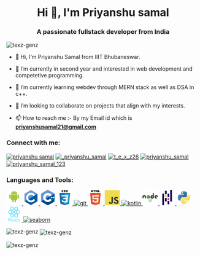 <h1 align="center">Hi 👋, I'm Priyanshu samal</h1>
<h3 align="center">A passionate fullstack developer from India</h3>

<p align="left"> <img src="https://komarev.com/ghpvc/?username=texz-genz&label=Profile%20views&color=0e75b6&style=flat" alt="texz-genz" /> </p>

- 👋 Hi, I’m Priyanshu Samal from IIIT Bhubaneswar.

- 👀 I’m currently in second year and interested in web development and competetive programming.

- 🌱 I’m currently learning webdev through MERN stack as well as DSA in c++.

- 💞️ I’m looking to collaborate on projects that align with my interests.

- 📫 How to reach me :- By my Email id which is **priyanshusamal21@gmail.com**

<h3 align="left">Connect with me:</h3>
<p align="left">
<a href="https://linkedin.com/in/priyanshu samal" target="blank"><img align="center" src="https://raw.githubusercontent.com/rahuldkjain/github-profile-readme-generator/master/src/images/icons/Social/linked-in-alt.svg" alt="priyanshu samal" height="30" width="40" /></a>
<a href="https://instagram.com/_priyanshu_samal" target="blank"><img align="center" src="https://raw.githubusercontent.com/rahuldkjain/github-profile-readme-generator/master/src/images/icons/Social/instagram.svg" alt="_priyanshu_samal" height="30" width="40" /></a>
<a href="https://www.codechef.com/users/t_e_x_z26" target="blank"><img align="center" src="https://cdn.jsdelivr.net/npm/simple-icons@3.1.0/icons/codechef.svg" alt="t_e_x_z26" height="30" width="40" /></a>
<a href="https://codeforces.com/profile/priyanshu_samal" target="blank"><img align="center" src="https://raw.githubusercontent.com/rahuldkjain/github-profile-readme-generator/master/src/images/icons/Social/codeforces.svg" alt="priyanshu_samal" height="30" width="40" /></a>
<a href="https://www.leetcode.com/priyanshu_samal_123" target="blank"><img align="center" src="https://raw.githubusercontent.com/rahuldkjain/github-profile-readme-generator/master/src/images/icons/Social/leet-code.svg" alt="priyanshu_samal_123" height="30" width="40" /></a>
</p>

<h3 align="left">Languages and Tools:</h3>
<p align="left"> <a href="https://developer.android.com" target="_blank" rel="noreferrer"> <img src="https://raw.githubusercontent.com/devicons/devicon/master/icons/android/android-original-wordmark.svg" alt="android" width="40" height="40"/> </a> <a href="https://www.cprogramming.com/" target="_blank" rel="noreferrer"> <img src="https://raw.githubusercontent.com/devicons/devicon/master/icons/c/c-original.svg" alt="c" width="40" height="40"/> </a> <a href="https://www.w3schools.com/cpp/" target="_blank" rel="noreferrer"> <img src="https://raw.githubusercontent.com/devicons/devicon/master/icons/cplusplus/cplusplus-original.svg" alt="cplusplus" width="40" height="40"/> </a> <a href="https://www.w3schools.com/css/" target="_blank" rel="noreferrer"> <img src="https://raw.githubusercontent.com/devicons/devicon/master/icons/css3/css3-original-wordmark.svg" alt="css3" width="40" height="40"/> </a> <a href="https://git-scm.com/" target="_blank" rel="noreferrer"> <img src="https://www.vectorlogo.zone/logos/git-scm/git-scm-icon.svg" alt="git" width="40" height="40"/> </a> <a href="https://www.w3.org/html/" target="_blank" rel="noreferrer"> <img src="https://raw.githubusercontent.com/devicons/devicon/master/icons/html5/html5-original-wordmark.svg" alt="html5" width="40" height="40"/> </a> <a href="https://developer.mozilla.org/en-US/docs/Web/JavaScript" target="_blank" rel="noreferrer"> <img src="https://raw.githubusercontent.com/devicons/devicon/master/icons/javascript/javascript-original.svg" alt="javascript" width="40" height="40"/> </a> <a href="https://kotlinlang.org" target="_blank" rel="noreferrer"> <img src="https://www.vectorlogo.zone/logos/kotlinlang/kotlinlang-icon.svg" alt="kotlin" width="40" height="40"/> </a> <a href="https://nodejs.org" target="_blank" rel="noreferrer"> <img src="https://raw.githubusercontent.com/devicons/devicon/master/icons/nodejs/nodejs-original-wordmark.svg" alt="nodejs" width="40" height="40"/> </a> <a href="https://pandas.pydata.org/" target="_blank" rel="noreferrer"> <img src="https://raw.githubusercontent.com/devicons/devicon/2ae2a900d2f041da66e950e4d48052658d850630/icons/pandas/pandas-original.svg" alt="pandas" width="40" height="40"/> </a> <a href="https://www.python.org" target="_blank" rel="noreferrer"> <img src="https://raw.githubusercontent.com/devicons/devicon/master/icons/python/python-original.svg" alt="python" width="40" height="40"/> </a> <a href="https://reactjs.org/" target="_blank" rel="noreferrer"> <img src="https://raw.githubusercontent.com/devicons/devicon/master/icons/react/react-original-wordmark.svg" alt="react" width="40" height="40"/> </a> <a href="https://seaborn.pydata.org/" target="_blank" rel="noreferrer"> <img src="https://seaborn.pydata.org/_images/logo-mark-lightbg.svg" alt="seaborn" width="40" height="40"/> </a> </p>

<p><img align="left" src="https://github-readme-stats.vercel.app/api/top-langs?username=texz-genz&show_icons=true&locale=en&layout=compact" alt="texz-genz" /></p>

<p>&nbsp;<img align="center" src="https://github-readme-stats.vercel.app/api?username=texz-genz&show_icons=true&locale=en" alt="texz-genz" /></p>

<p><img align="center" src="https://github-readme-streak-stats.herokuapp.com/?user=texz-genz&" alt="texz-genz" /></p>
